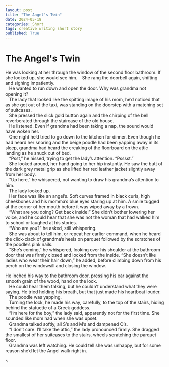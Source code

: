 ```yaml
---
layout: post
title: "The Angel's Twin"
date: 2024-05-18 
categories: Short
tags: creative writing short story
published: True
---
```


# The Angel's Twin

He was looking at her through the window of the second floor bathroom. If she looked up, she would see him. 
&nbsp;&nbsp;&nbsp;She rang the doorbell again, shifting and sighing impatiently.  
&nbsp;&nbsp;&nbsp;He wanted to run down and open the door. Why was grandma not opening it?  
&nbsp;&nbsp;&nbsp;The lady that looked like the spitting image of his mom, he’d noticed that as she got out of the taxi, was standing on the doorstep with a matching set of suitcases.  
&nbsp;&nbsp;&nbsp;She pressed the slick gold button again and the chirping of the bell reverberated through the staircase of the old house.  
&nbsp;&nbsp;&nbsp;He listened. Even if grandma had been taking a nap, the sound would have woken her.  
&nbsp;&nbsp;&nbsp;One night he’d tried to go down to the kitchen for dinner. Even though he had heard her snoring and the beige poodle had been yapping away in its sleep, grandma had heard the creaking of the floorboard on the attic landing as he snuck out of bed.  
&nbsp;&nbsp;&nbsp;“Psst,” he hissed, trying to get the lady’s attention. “Psssst.”  
&nbsp;&nbsp;&nbsp;She looked around, her hand going to her hip instantly. He saw the butt of the dark grey metal grip as she lifted her red leather jacket slightly away from her body.  
&nbsp;&nbsp;&nbsp;“Up here,” he whispered, not wanting to draw his grandma’s attention to him.  
&nbsp;&nbsp;&nbsp;The lady looked up.  
&nbsp;&nbsp;&nbsp;Her face was like an angel’s. Soft curves framed in black curls, high cheekbones and his momma’s blue eyes staring up at him. A smile tugged at the corner of her mouth before it was wiped away by a frown.  
&nbsp;&nbsp;&nbsp;“What are you doing? Get back inside!” She didn’t bother lowering her voice, and he could hear that she was not the woman that had walked him to school or laughed at his stories.  
&nbsp;&nbsp;&nbsp;“Who are you?” he asked, still whispering.  
&nbsp;&nbsp;&nbsp;She was about to tell him, or repeat her earlier command, when he heard the click-clack of grandma’s heels on parquet followed by the scratches of the poodle’s pink nails.  
&nbsp;&nbsp;&nbsp;“She’s coming,” he whispered, looking over his shoulder at the bathroom door that was firmly closed and locked from the inside. “She doesn’t like ladies who wear their hair down,” he added, before climbing down from his perch on the windowsill and closing the window.  
  
He inched his way to the bathroom door, pressing his ear against the smooth grain of the wood, hand on the lock.  
&nbsp;&nbsp;&nbsp;He could hear them talking, but he couldn’t understand what they were saying. He tried holding his breath, but that just made his heartbeat louder.  
&nbsp;&nbsp;&nbsp;The poodle was yapping.  
&nbsp;&nbsp;&nbsp;Turning the lock, he made his way, carefully, to the top of the stairs, hiding behind the statuette of a Greek goddess.  
&nbsp;&nbsp;&nbsp;“I’m here for the boy,” the lady said, apparently not for the first time. She sounded like mom had when she was upset.  
&nbsp;&nbsp;&nbsp;Grandma talked softly, all S’s and M’s and dampened O’s.  
&nbsp;&nbsp;&nbsp;“I don’t care. I’ll take the attic,” the lady pronounced firmly. She dragged the smallest of her suitcases to the stairs, wheels scratching the parquet floor.   
&nbsp;&nbsp;&nbsp;Grandma was left watching. He could tell she was unhappy, but for some reason she’d let the Angel walk right in.    
  
~